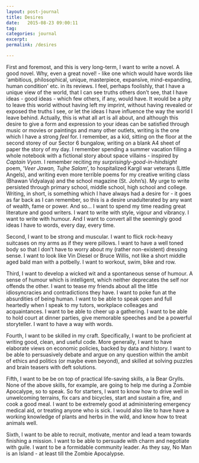 ```yaml
---
layout: post-journal
title: Desires
date:   2015-08-23 09:00:11
tag: 
categories: journal
excerpt: 
permalink: /desires

---
```


First and foremost, and this is very long-term, I want to write a novel. A good novel. Why, even a great novel! -  like one which would have words like 'ambitious, philosophical, unique, masterpiece, expansive, mind-expanding, human condition' etc. in its reviews. I feel, perhaps foolishly, that I have a unique view of the world, that I can see truths others don’t see, that I have ideas - good ideas - which few others, if any, would have. It would be a pity to leave this world without having left my imprint, without having revealed or exposed the truths I see, or let the ideas I have influence the way the world I leave behind. Actually, this is what all art is all about, and although this desire to give a form and expression to your ideas can be satisfied through music or movies or paintings and many other outlets, writing is the one which I have a strong *feel* for. I remember, as a kid, sitting on the floor at the second storey of our Sector 6 bungalow, writing on a blank A4 sheet of paper the story of my day. I remember spending a summer vacation filling a whole notebook with a fictional story about space villains - inspired by *Captain Vyom*. I remember reciting my *surprisingly-good-in-hindsight* poem, ‘*Veer Jawan, Tujhe Salam*’, to hospitalized Kargil war veterans (Little Angels), and writing even more terrible poems for my creative writing class (Bhawan Vidyalaya) and the school magazine (St. John’s). My urge to write persisted through primary school, middle school, high school and college.  Writing, in short, is something which I have always had a desire for - it goes as far back as I can remember, so this is a desire unadulterated by any want of wealth, fame or power. And so... I want to spend my time reading great literature and good writers. I want to write with style, vigour and vibrancy. I want to write with humour. And I want to convert all the seemingly good ideas I have to words, every day, every time.

Second, I want to be strong and muscular. I want to flick rock-heavy suitcases on my arms as if they were pillows. I want to have  a well toned body so that I don’t have to worry about my (rather non-existent) dressing sense. I want to look like Vin Diesel or Bruce Willis, not like a short middle aged bald man with a potbelly. I want to workout, swim, bike and row.

Third, I want to develop a wicked wit and a spontaneous sense of humour. A sense of humour which is intelligent, which neither deprecates the self nor offends the other. I want to tease my friends about all the little idiosyncracies and contradictions they have. I want to poke fun at the absurdities of being human. I want to be able to speak open and full heartedly when I speak to my tutors, workplace colleages and acquaintances. I want to be able to cheer up a gathering. I want to be able to hold court at dinner parties, give memorable speeches and be a powerful storyteller.  I want to have a way with words. 

Fourth, I want to be skilled in my craft. Specifically, I want to be proficient at writing good, clean, and useful code. More generally, I want to have elaborate views on economic policies, backed by data and history. I want to be able to persuasively debate and argue on any question within the ambit of ethics and politics (or maybe even beyond), and skilled at solving puzzles and brain teasers with deft solutions. 

Fifth, I want to be be on top of practical life-saving skills, a la Bear Grylls. None of the above skills, for example, are going to help me during a Zombie Apocalype, so to speak. So for starters, I want to know how to drive well in unwelcoming terrains, fix cars and bicycles, start and sustain a fire, and cook a good meal. I want to be extremely good at administering emergency medical aid, or treating anyone who is sick. I would also like to have have a working knowledge of plants and herbs in the wild, and know how to treat animals well.


Sixth, I want to be able to recruit, motivate, mentor and lead a team towards finishing a mission. I want to be able to persuade with charm and negotiate with guile. I want to be a formidable community leader. As they say, No Man is an Island - at least till the Zombie Apocalypse. 







<!-- 
---

layout: post-journal
title: Being and Becoming
date: 2015-01-07 09:00:11
tag: 
categories: journal
excerpt: 
permalink: /being

---

The more we strive to learn a new skill or inculcate a personality trait, the harder it seems. The newfound awareness of the task at hand bears down on us. We become painfully conscious of our own limitations and ignorance – of the distance between us and the goal.  Take writing, for example. The more I read, or the more attention I pay to words and grammar and style, the more horrible I feel about my own prose. It was more than 6 years ago that I decided that I’d start making a conscious effort into improving my writing, and after all these years I am as far being a good writer as I have ever been. Or so it would appear.

Is it just appearances? Could it be that our very awareness serves as a barrier to progress? Could it be that consciousness, instead of merely throwing light at the distance we need to cover, also creates it?  I do not know, and I cannot tell.

It is an epistemological problem that could be found everywhere once you start looking for it.

“Don’t be self-conscious”, “Be yourself”, “Trust your instincts” are all commonly bandied about pieces of wisdom in the self-improvement sphere. But how do they work? By blinding ourselves to our own follies? Like an Ostrich burying its head in the sand? Ignorance might be bliss, but bliss is not what we are looking for.

Gaining a new skill requires a heightened sensitivity to the details, the subtleties and nuances embodied in the activity. I can testify: I am now excruciatingly aware of my glaring deficiencies in all the areas I’ve tried to improve over the past few years: writing, physical fitness, photography, dressing sense, public speaking, sense of humour, and so forth. Yet the more I try to fill in those deficiencies, the deeper they get, or worse, give rise to new ones. It’s like I am on a never-ending journey of becoming, where the more distance you cover, the farther the destination gets.

How can we just be, instead of always becoming

 -->